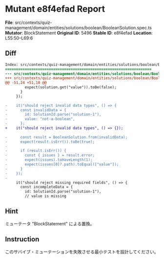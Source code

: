 # Mutant e8f4efad Report

**File**: src/contexts/quiz-management/domain/entities/solutions/boolean/BooleanSolution.spec.ts
**Mutator**: BlockStatement
**Original ID**: 5496
**Stable ID**: e8f4efad
**Location**: L55:50–L69:6

## Diff

```diff
Index: src/contexts/quiz-management/domain/entities/solutions/boolean/BooleanSolution.spec.ts
===================================================================
--- src/contexts/quiz-management/domain/entities/solutions/boolean/BooleanSolution.spec.ts	original
+++ src/contexts/quiz-management/domain/entities/solutions/boolean/BooleanSolution.spec.ts	mutated #5496
@@ -51,24 +51,10 @@
         expect(solution.get("value")).toBe(false);
       }
     });
 
-    it("should reject invalid data types", () => {
-      const invalidData = {
-        id: SolutionId.parse("solution-1"),
-        value: "not-a-boolean",
-      };
+    it("should reject invalid data types", () => {});
 
-      const result = BooleanSolution.from(invalidData);
-      expect(result.isErr()).toBe(true);
-
-      if (result.isErr()) {
-        const { issues } = result.error;
-        expect(issues).toHaveLength(1);
-        expect(issues[0]?.path).toEqual(["value"]);
-      }
-    });
-
     it("should reject missing required fields", () => {
       const incompleteData = {
         id: SolutionId.parse("solution-1"),
         // value is missing
```

## Hint

ミューテータ "BlockStatement" による置換。

## Instruction

このサバイブ・ミューテーションを失敗させる最小テストを設計してください。

